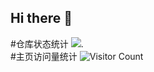 ## Hi there 👋

<!--
**Blackrainbow777/Blackrainbow777** is a ✨ _special_ ✨ repository because its `README.md` (this file) appears on your GitHub profile.

Here are some ideas to get you started:

- 🔭 I’m currently working on ...
- 🌱 I’m currently learning ...
- 👯 I’m looking to collaborate on ...
- 🤔 I’m looking for help with ...
- 💬 Ask me about ...
- 📫 How to reach me: ...
- 😄 Pronouns: ...
- ⚡ Fun fact: ...
-->
#仓库状态统计
![](https://github-readme-stats.vercel.app/api?username=Blackrainbow777&show_icons=true&theme=transparent).
<br>
#主页访问量统计
![Visitor Count](https://profile-counter.glitch.me/Blackrainbow777.com/count.svg)
